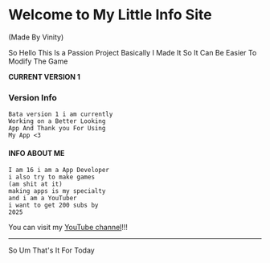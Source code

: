 # Welcome to My Little Info Site
(Made By Vinity)

So Hello This Is a Passion Project Basically I Made It So It Can Be Easier To Modify The Game

**CURRENT VERSION 1**

### Version Info

    Bata version 1 i am currently
    Working on a Better Looking
    App And Thank you For Using
    My App <3

#### INFO ABOUT ME
    I am 16 i am a App Developer 
    i also try to make games
    (am shit at it)
    making apps is my specialty
    and i am a YouTuber
    i want to get 200 subs by
    2025
    
You can visit my [YouTube channel](https://www.youtube.com/channel/UCF35iqQ2BRqF4IYQA4Ln_0A)!!!

---

So Um That's It For Today
